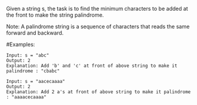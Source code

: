 Given a string s, the task is to find the minimum characters to be added at the front to make the string palindrome.

Note: A palindrome string is a sequence of characters that reads the same forward and backward.

#Examples:

```
Input: s = "abc"
Output: 2
Explanation: Add 'b' and 'c' at front of above string to make it palindrome : "cbabc"
```
```
Input: s = "aacecaaaa"
Output: 2
Explanation: Add 2 a's at front of above string to make it palindrome : "aaaacecaaaa"
```
